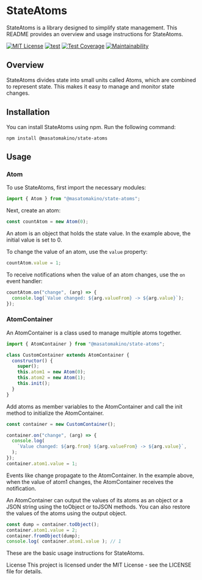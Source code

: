 # StateAtoms

StateAtoms is a library designed to simplify state management. This README provides an overview and usage instructions for StateAtoms.

[![MIT License](https://img.shields.io/badge/license-MIT-blue.svg?style=flat)](LICENSE)
[![test](https://github.com/MasatoMakino/StateAtoms/actions/workflows/ci.yml/badge.svg)](https://github.com/MasatoMakino/StateAtoms/actions/workflows/ci.yml)
[![Test Coverage](https://api.codeclimate.com/v1/badges/d7d3ee33d8f2a9cb1509/test_coverage)](https://codeclimate.com/github/MasatoMakino/StateAtoms/test_coverage)
[![Maintainability](https://api.codeclimate.com/v1/badges/d7d3ee33d8f2a9cb1509/maintainability)](https://codeclimate.com/github/MasatoMakino/StateAtoms/maintainability)

## Overview

StateAtoms divides state into small units called Atoms, which are combined to represent state. This makes it easy to manage and monitor state changes.

## Installation

You can install StateAtoms using npm. Run the following command:

```
npm install @masatomakino/state-atoms
```

## Usage

### Atom

To use StateAtoms, first import the necessary modules:

```javascript
import { Atom } from "@masatomakino/state-atoms";
```

Next, create an atom:

```javascript
const countAtom = new Atom(0);
```

An atom is an object that holds the state value. In the example above, the initial value is set to 0.

To change the value of an atom, use the `value` property:

```javascript
countAtom.value = 1;
```

To receive notifications when the value of an atom changes, use the `on` event handler:

```javascript
countAtom.on("change", (arg) => {
  console.log(`Value changed: ${arg.valueFrom} -> ${arg.value}`);
});
```

### AtomContainer

An AtomContainer is a class used to manage multiple atoms together.

```javascript
import { AtomContainer } from "@masatomakino/state-atoms";

class CustomContainer extends AtomContainer {
  constructor() {
    super();
    this.atom1 = new Atom(0);
    this.atom2 = new Atom(1);
    this.init();
  }
}
```

Add atoms as member variables to the AtomContainer and call the init method to initialize the AtomContainer.

```javascript
const container = new CustomContainer();

container.on("change", (arg) => {
  console.log(
    `Value changed: ${arg.from} ${arg.valueFrom} -> ${arg.value}`,
  );
});
container.atom1.value = 1;
```

Events like change propagate to the AtomContainer. In the example above, when the value of atom1 changes, the AtomContainer receives the notification.

An AtomContainer can output the values of its atoms as an object or a JSON string using the toObject or toJSON methods. You can also restore the values of the atoms using the output object.

```javascript
const dump = container.toObject();
container.atom1.value = 2;
container.fromObject(dump);
console.log( container.atom1.value ); // 1
```

These are the basic usage instructions for StateAtoms.

License
This project is licensed under the MIT License - see the LICENSE file for details.